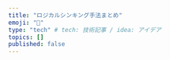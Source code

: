 ```yaml
---
title: "ロジカルシンキング手法まとめ"
emoji: "🎃"
type: "tech" # tech: 技術記事 / idea: アイデア
topics: []
published: false
---
```

